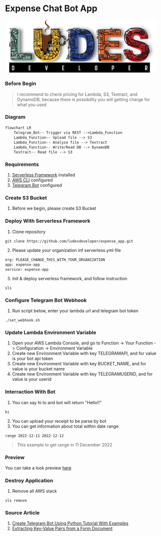 # Expense Chat Bot App
<p align="center">
<img src="pic/ludes.png" width="500">
</p>

### **Before Begin**
> I recommend to check pricing for Lambda, S3, Textract, and DynamoDB, because there is possibility you will getting charge for what you used
### **Diagram**
```mermaid
flowchart LR
    Telegram_Bot-- Trigger via REST -->Lambda_Function
    Lambda_Function-- Upload file --> S3
    Lambda_Function-- Analyze file --> Textract
    Lambda_Function-- Write/Read DB --> DynamoDB
    Textract-- Read file --> S3
```
### **Requirements**
1. [Serverless Framework](https://www.serverless.com/framework/docs/getting-started) installed
2. [AWS CLI](https://docs.aws.amazon.com/cli/latest/userguide/cli-configure-quickstart.html) configured
3. [Telegram Bot](https://core.telegram.org/bots/tutorial) configured
### **Create S3 Bucket**
1. Before we begin, please create S3 Bucket
### **Deploy With Serverless Framework**
1. Clone repository
```
git clone https://github.com/ludesdeveloper/expense_app.git
```
2. Please update your organization inf serverless.yml file
```
org: PLEASE_CHANGE_THIS_WITH_YOUR_ORGANIZATION
app: expense-app
service: expense-app
```
3. Init & deploy serverless framework, and follow instruction
```
sls
```
### **Configure Telegram Bot Webhook**
1. Run script below, enter your lambda url and telegram bot token 
```
./set_webhook.sh
```
### **Update Lambda Environment Variable**
1. Open your AWS Lambda Console, and go to Function -> Your Function -> Configuration -> Environment Variable
2. Create new Environment Variable with key TELEGRAMAPI, and for value is your bot api token
3. Create new Environment Variable with key BUCKET_NAME, and for value is your bucket name
4. Create new Environment Variable with key TELEGRAMUSERID, and for value is your userid
### **Interraction With Bot**
1. You can say hi to and bot will return "Hello!!"
```
hi
```
2. You can upload your receipt to be parse by bot 
3. You can get information about total within date range
```
range 2022-12-11 2022-12-12
```
> This example to get range in 11 December 2022
### **Preview**
You can take a look preview [here](https://www.linkedin.com/posts/seski-ramadhan_chatbot-app-telegram-activity-7007646714887122945-Fq1B?utm_source=share&utm_medium=member_desktop)
### **Destroy Application**
1. Remove all AWS stack
```
sls remove
```
### **Source Article**
1. [Create Telegram Bot Using Python Tutorial With Examples](https://www.pragnakalp.com/create-telegram-bot-using-python-tutorial-with-examples/)
2. [Extracting Key-Value Pairs from a Form Document](https://docs.aws.amazon.com/textract/latest/dg/examples-extract-kvp.html)